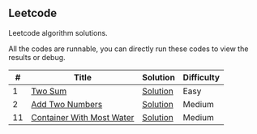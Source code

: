 
Leetcode
---

Leetcode algorithm solutions. 

All the codes are runnable, you can directly run these codes to view the results or debug. 

| # | Title | Solution | Difficulty |
|---| ----- | -------- | ---------- |
|1|[Two Sum](https://leetcode.com/problems/two-sum/)|[Solution](./1.two-sum)|Easy| 
|2|[Add Two Numbers](https://leetcode.com/problems/add-two-numbers/)|[Solution](./2.add-two-numbers)|Medium| 
|11|[Container With Most Water](https://leetcode.com/problems/container-with-most-water/)|[Solution](./11.container-with-most-water)|Medium| 
 